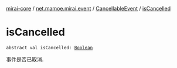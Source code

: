 [mirai-core](../../index.md) / [net.mamoe.mirai.event](../index.md) / [CancellableEvent](index.md) / [isCancelled](./is-cancelled.md)

# isCancelled

`abstract val isCancelled: `[`Boolean`](https://kotlinlang.org/api/latest/jvm/stdlib/kotlin/-boolean/index.html)

事件是否已取消.

